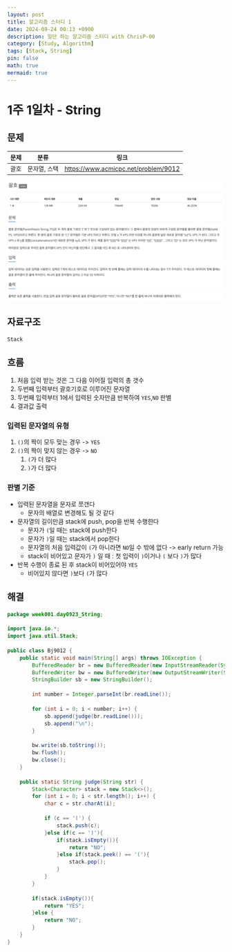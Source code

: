 ```yaml
---
layout: post
title: 알고리즘 스터디 1
date: 2024-09-24 00:13 +0900
description: 일단 하는 알고리즘 스터디 with ChrisP-00
category: [Study, Algorithm]
tags: [Stack, String]
pin: false
math: true
mermaid: true
---
```

# 1주 1일차 - String

## 문제
| 문제 | 분류      |링크|
|----|---------|---|
| 괄호 | 문자열, 스택 |https://www.acmicpc.net/problem/9012|


![백준9012](/assets/img/bj9012.png)

## 자료구조
`Stack`

## 흐름
1. 처음 입력 받는 것은 그 다음 이어질 입력의 총 갯수
2. 두번째 입력부터 괄호기호로 이루어진 문자열
3. 두번째 입력부터 1에서 입력된 숫자만큼 반복하여 `YES`,`NO` 판별
4. 결과값 출력

### 입력된 문자열의 유형
1. `()`의 짝이 모두 맞는 경우 -> `YES`
2. `()`의 짝이 맞지 않는 경우 -> `NO`
    1. `(`가 더 많다
    2. `)`가 더 많다  
### 판별 기준
- 입력된 문자열을 문자로 쪼갠다
  - 문자의 배열로 변경해도 될 것 같다
- 문자열의 길이만큼 stack에 push, pop을 반복 수행한다
  - 문자가 `(`일 때는 stack에 push한다
  - 문자가 `)`일 때는 stack에서 pop한다
  - 문자열의 처음 입력값이 `(`가 아니라면 `NO`일 수 밖에 없다 -> early return 가능
  - stack이 비어있고 문자가 `)` 일 때 : 첫 입력이 `)`이거나 `(` 보다 `)`가 많다
- 반복 수행이 종료 된 후 stack이 비어있어야 `YES`
  - 비어있지 않다면 `)`보다 `(`가 많다

## 해결
```java
package week001.day0923_String;

import java.io.*;
import java.util.Stack;

public class Bj9012 {
    public static void main(String[] args) throws IOException {
        BufferedReader br = new BufferedReader(new InputStreamReader(System.in));
        BufferedWriter bw = new BufferedWriter(new OutputStreamWriter(System.out));
        StringBuilder sb = new StringBuilder();

        int number = Integer.parseInt(br.readLine());

        for (int i = 0; i < number; i++) {
            sb.append(judge(br.readLine()));
            sb.append("\n");
        }

        bw.write(sb.toString());
        bw.flush();
        bw.close();
    }

    public static String judge(String str) {
        Stack<Character> stack = new Stack<>();
        for (int i = 0; i < str.length(); i++) {
            char c = str.charAt(i);

            if (c == '(') {
                stack.push(c);
            }else if(c == ')'){
                if(stack.isEmpty()){
                    return "NO";
                }else if(stack.peek() == '('){
                    stack.pop();
                }
            }
        }

        if(stack.isEmpty()){
            return "YES";
        }else {
            return "NO";
        }
    }
}
```
